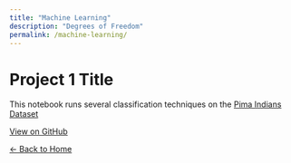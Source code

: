 ```yaml
---
title: "Machine Learning"
description: "Degrees of Freedom"
permalink: /machine-learning/
---
```


# Project 1 Title

This notebook runs several classification techniques on the [Pima Indians Dataset](https://archive.ics.uci.edu/dataset/34/diabetes)


[View on GitHub](https://github.com/MarkThackham/project1)

[← Back to Home](/)